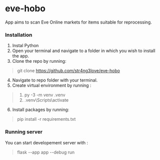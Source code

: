 # eve-hobo
App aims to scan Eve Online markets for items suitable for reprocessing.

### Installation

1. Instal Python
2. Open your terminal and navigate to a folder in which you wish to install the app.
3. Clone the repo by running:
> git clone https://github.com/str4ng3love/eve-hobo
4. Navigate to repo folder with your terminal.
5. Create virtual environment by running :

> 1. py -3 -m venv .venv
> 2. .venv\Scripts\activate

6. Install packages by running:
> pip install -r requirements.txt


### Running server

You can start developement server with :
> flask --app app --debug run
